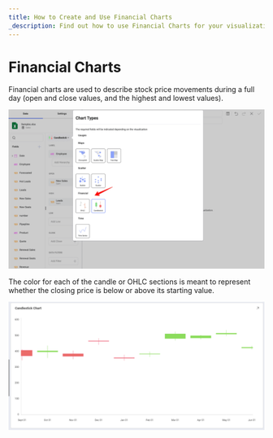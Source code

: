 ```yaml
---
title: How to Create and Use Financial Charts
_description: Find out how to use Financial Charts for your visualizations in Reveal.
---
```


# Financial Charts

Financial charts are used to describe stock price movements during a
full day (open and close values, and the highest and lowest values).

![Using financial chart in a dashboard](images/financial-chart-types.png)

The color for each of the candle or OHLC sections is meant to represent
whether the closing price is below or above its starting value.

![Financial Charts Sample visualization](images/financial-charts-example.png)

